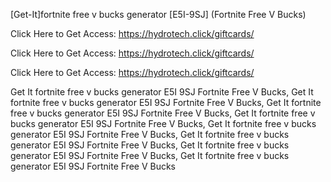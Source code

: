 [Get-It]fortnite free v bucks generator [E5I-9SJ] (Fortnite Free V Bucks)

Click Here to Get Access: https://hydrotech.click/giftcards/

Click Here to Get Access: https://hydrotech.click/giftcards/

Click Here to Get Access: https://hydrotech.click/giftcards/

 Get It fortnite free v bucks generator E5I 9SJ Fortnite Free V Bucks, Get It fortnite free v bucks generator E5I 9SJ Fortnite Free V Bucks, Get It fortnite free v bucks generator E5I 9SJ Fortnite Free V Bucks, Get It fortnite free v bucks generator E5I 9SJ Fortnite Free V Bucks, Get It fortnite free v bucks generator E5I 9SJ Fortnite Free V Bucks, Get It fortnite free v bucks generator E5I 9SJ Fortnite Free V Bucks, Get It fortnite free v bucks generator E5I 9SJ Fortnite Free V Bucks, Get It fortnite free v bucks generator E5I 9SJ Fortnite Free V Bucks
